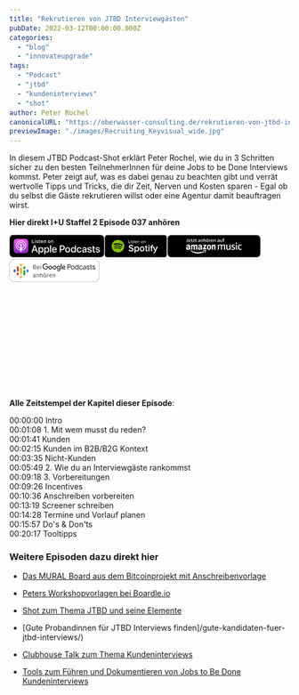 ```yaml
---
title: "Rekrutieren von JTBD Interviewgästen"
pubDate: 2022-03-12T00:00:00.000Z
categories:
  - "blog"
  - "innovateupgrade"
tags:
  - "Podcast"
  - "jtbd"
  - "kundeninterviews"
  - "shot"
author: Peter Rochel
canonicalURL: "https://oberwasser-consulting.de/rekrutieren-von-jtbd-interviewgaesten"
previewImage: "./images/Recruiting_Keyvisual_wide.jpg"
---
```


In diesem JTBD Podcast-Shot erklärt Peter Rochel, wie du in 3 Schritten sicher zu den besten TeilnehmerInnen für deine Jobs to be Done Interviews kommst. Peter zeigt auf, was es dabei genau zu beachten gibt und verrät wertvolle Tipps und Tricks, die dir Zeit, Nerven und Kosten sparen - Egal ob du selbst die Gäste rekrutieren willst oder eine Agentur damit beauftragen wirst.

**Hier direkt I+U Staffel 2 Episode 037 anhören**

[![](images/listen-on-apple-podcast.png)](https://podcasts.apple.com/de/podcast/innovate-upgrade/id1354901024?i=1000532701922)[![](images/listen-on-spotify.png)](https://open.spotify.com/episode/6gCuLsOcwc301CwOq22rHs?si=CGXEazODQO2Rz6_w_2hn1Q)[![](images/ListenOn_AmazonMusic_button_Black_RGB_5X_DE-300x73.png)](https://music.amazon.de/podcasts/4838bd28-7b97-4912-80cb-de39a6c75654/episodes/f4716f13-8add-47d4-aca3-d8ffec15df59/innovate-upgrade-rekrutieren-von-jtbd-interviewg%C3%A4sten)[![jobs to be done podcast](images/DE_Google_Podcasts_Badge_8x-300x76.png)](https://podcasts.google.com/feed/aHR0cHM6Ly96dW04cnkucG9kY2FzdGVyLmRlL29iZXJ3YXNzZXIucnNz/episode/cG9kLThlMWNjYjNjZjFkNDI3Mjk5OTM0YjA3Njc?sa=X&ved=0CAUQkfYCahcKEwj4lsyljPj9AhUAAAAAHQAAAAAQAQ)

<iframe data-cookie-consent="marketing" data-cookieblock-src="https://embed.podcasts.apple.com/us/podcast/rekrutieren-von-jtbd-interviewg%C3%A4sten/id1354901024?i=1000553817519&amp;itsct=podcast_box_player&amp;itscg=30200&amp;ls=1&amp;theme=auto" height="175px" frameborder="0" sandbox="allow-forms allow-popups allow-same-origin allow-scripts allow-top-navigation-by-user-activation" allow="autoplay *; encrypted-media *;" style="width: 100%; max-width: 660px; overflow: hidden; border-radius: 10px; background-color: transparent;"></iframe>

**Alle Zeitstempel der Kapitel dieser Episode**:

00:00:00 Intro<br>
00:01:08 1. Mit wem musst du reden?<br>
00:01:41 Kunden<br>
00:02:15 Kunden im B2B/B2G Kontext<br>
00:03:35 Nicht-Kunden<br>
00:05:49 2. Wie du an Interviewgäste rankommst<br>
00:09:18 3. Vorbereitungen<br>
00:09:26 Incentives<br>
00:10:36 Anschreiben vorbereiten<br>
00:13:19 Screener schreiben<br>
00:14:28 Termine und Vorlauf planen<br>
00:15:57 Do's & Don'ts<br>
00:20:17 Tooltipps<br>

### Weitere Episoden dazu direkt hier

- [Das MURAL Board aus dem Bitcoinprojekt mit Anschreibenvorlage](https://oberwasser-consulting.de/open-source-jtbd-research/)

- [Peters Workshopvorlagen bei Boardle.io](https://www.boardle.io/boards/jtbd-Hypothesis-Building)

- [Shot zum Thema JTBD und seine Elemente](https://oberwasser-consulting.de/der-job-to-be-done-jtbd/)

- [Gute Probandinnen für JTBD Interviews finden]/gute-kandidaten-fuer-jtbd-interviews/)

- [Clubhouse Talk zum Thema Kundeninterviews](https://oberwasser-consulting.de/podcast043/)

- [Tools zum Führen und Dokumentieren von Jobs to Be Done Kundeninterviews](https://oberwasser-consulting.de/jtbd-tools/)
